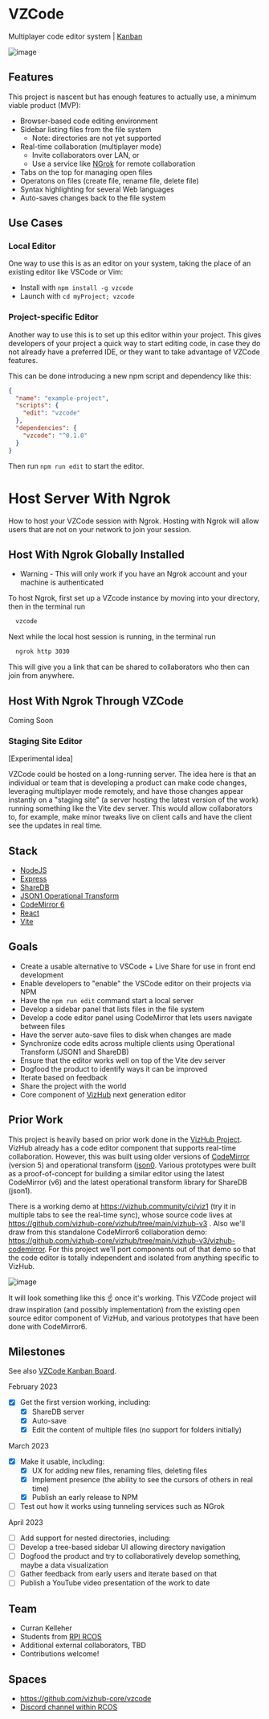 # VZCode

Multiplayer code editor system | [Kanban](https://github.com/orgs/vizhub-core/projects/2/views/1)

![image](https://user-images.githubusercontent.com/68416/224690259-293c75c5-5970-4066-80e4-b9dee568e10d.png)

## Features

This project is nascent but has enough features to actually use, a minimum viable product (MVP):

- Browser-based code editing environment
- Sidebar listing files from the file system
  - Note: directories are not yet supported
- Real-time collaboration (multiplayer mode)
  - Invite collaborators over LAN, or
  - Use a service like [NGrok](https://ngrok.com/) for remote collaboration
- Tabs on the top for managing open files
- Operatons on files (create file, rename file, delete file)
- Syntax highlighting for several Web languages
- Auto-saves changes back to the file system

## Use Cases

### Local Editor

One way to use this is as an editor on your system, taking the place of an existing editor like VSCode or Vim:

- Install with `npm install -g vzcode`
- Launch with `cd myProject; vzcode`

### Project-specific Editor

Another way to use this is to set up this editor within your project. This gives developers of your project a quick way to start editing code, in case they do not already have a preferred IDE, or they want to take advantage of VZCode features.

This can be done introducing a new npm script and dependency like this:

```json
{
  "name": "example-project",
  "scripts": {
    "edit": "vzcode"
  },
  "dependencies": {
    "vzcode": "^0.1.0"
  }
}
```

Then run `npm run edit` to start the editor.


# Host Server With Ngrok

How to host your VZCode session with Ngrok. Hosting with Ngrok will allow users that are not on your network to join your session.

## Host With Ngrok Globally Installed

- Warning - This will only work if you have an Ngrok account and your machine is authenticated

To host Ngrok, first set up a VZcode instance by moving into your directory, then in the terminal run

```bash
  vzcode
```

Next while the local host session is running, in the terminal run

```bash
  ngrok http 3030
```

This will give you a link that can be shared to collaborators who then can join from anywhere.

## Host With Ngrok Through VZCode

Coming Soon

### Staging Site Editor

[Experimental idea]

VZCode could be hosted on a long-running server. The idea here is that an individual or team that is developing a product can make code changes, leveraging multiplayer mode remotely, and have those changes appear instantly on a "staging site" (a server hosting the latest version of the work) running something like the Vite dev server. This would allow collaborators to, for example, make minor tweaks live on client calls and have the client see the updates in real time.

## Stack

- [NodeJS](https://nodejs.org/en/)
- [Express](https://expressjs.com/)
- [ShareDB](https://github.com/share/sharedb)
- [JSON1 Operational Transform](https://github.com/ottypes/json1)
- [CodeMirror 6](https://codemirror.net/)
- [React](https://reactjs.org/)
- [Vite](https://vitejs.dev/)

## Goals

- Create a usable alternative to VSCode + Live Share for use in front end development
- Enable developers to "enable" the VSCode editor on their projects via NPM
- Have the `npm run edit` command start a local server
- Develop a sidebar panel that lists files in the file system
- Develop a code editor panel using CodeMirror that lets users navigate between files
- Have the server auto-save files to disk when changes are made
- Synchronize code edits across multiple clients using Operational Transform (JSON1 and ShareDB)
- Ensure that the editor works well on top of the Vite dev server
- Dogfood the product to identify ways it can be improved
- Iterate based on feedback
- Share the project with the world
- Core component of [VizHub](https://vizhub.com/) next generation editor

## Prior Work

This project is heavily based on prior work done in the [VizHub Project](https://github.com/vizhub-core/vizhub/). VizHub already has a code editor component that supports real-time collaboration. However, this was built using older versions of [CodeMirror](https://codemirror.net/5/) (version 5) and operational transform ([json0](https://github.com/ottypes/json0). Various prototypes were built as a proof-of-concept for building a similar editor using the latest CodeMirror (v6) and the latest operational transform library for ShareDB (json1).

There is a working demo at https://vizhub.community/ci/viz1 (try it in multiple tabs to see the real-time sync), whose source code lives at https://github.com/vizhub-core/vizhub/tree/main/vizhub-v3 . Also we'll draw from this standalone CodeMirror6 collaboration demo: https://github.com/vizhub-core/vizhub/tree/main/vizhub-v3/vizhub-codemirror. For this project we'll port components out of that demo so that the code editor is totally independent and isolated from anything specific to VizHub.

![image](https://user-images.githubusercontent.com/68416/213894278-51c7c9a9-dc11-42bc-ba10-c23109c473cd.png)

It will look something like this ☝️ once it's working. This VZCode project will draw inspiration (and possibly implementation) from the existing open source editor component of VizHub, and various prototypes that have been done with CodeMirror6.

## Milestones

See also [VZCode Kanban Board](https://github.com/orgs/vizhub-core/projects/2/views/1).

February 2023

- [x] Get the first version working, including:
  - [x] ShareDB server
  - [x] Auto-save
  - [x] Edit the content of multiple files (no support for folders initially)

March 2023

- [x] Make it usable, including:
  - [x] UX for adding new files, renaming files, deleting files
  - [x] Implement presence (the ability to see the cursors of others in real time)
  - [x] Publish an early release to NPM
- [ ] Test out how it works using tunneling services such as NGrok

April 2023

- [ ] Add support for nested directories, including:
- [ ] Develop a tree-based sidebar UI allowing directory navigation
- [ ] Dogfood the product and try to collaboratively develop something, maybe a data visualization
- [ ] Gather feedback from early users and iterate based on that
- [ ] Publish a YouTube video presentation of the work to date

## Team

- Curran Kelleher
- Students from [RPI RCOS](https://rcos.io/)
- Additional external collaborators, TBD
- Contributions welcome!

## Spaces

- https://github.com/vizhub-core/vzcode
- [Discord channel within RCOS](https://discord.com/channels/738593165438746634/1066068656045441044)
